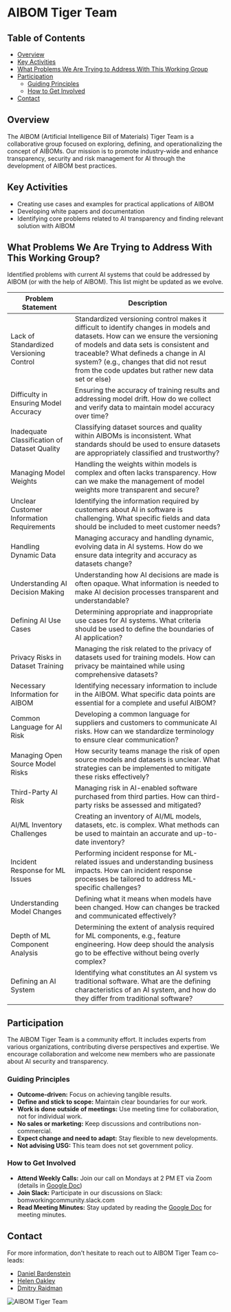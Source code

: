 # AIBOM Tiger Team
## Table of Contents
- [Overview](#overview)
- [Key Activities](#key-activities)
- [What Problems We Are Trying to Address With This Working Group](#what-problems-we-are-trying-to-address-with-this-working-group)
- [Participation](#participation)
  - [Guiding Principles](#guiding-principles)
  - [How to Get Involved](#how-to-get-involved)
- [Contact](#contact)


## Overview
The AIBOM (Artificial Intelligence Bill of Materials) Tiger Team is a collaborative group focused on exploring, defining, and operationalizing the concept of AIBOMs. Our mission is to promote industry-wide and enhance transparency, security and risk management for AI through the development of AIBOM best practices. 

## Key Activities
- Creating use cases and examples for practical applications of AIBOM
- Developing white papers and documentation
- Identifying core problems related to AI transparency and finding relevant solution with AIBOM

## What Problems We Are Trying to Address With This Working Group?
Identified problems with current AI systems that could be addressed by AIBOM (or with the help of AIBOM). This list might be updated as we evolve.

| **Problem Statement**                         | **Description**                                                                 |
|-----------------------------------------------|---------------------------------------------------------------------------------|
| Lack of Standardized Versioning Control       | Standardized versioning control makes it difficult to identify changes in models and datasets. How can we ensure the versioning of models and data sets is consistent and traceable? What defineds a change in AI system? (e.g., changes that did not resut from the code updates but rather new data set or else) |
| Difficulty in Ensuring Model Accuracy         | Ensuring the accuracy of training results and addressing model drift. How do we collect and verify data to maintain model accuracy over time? |
| Inadequate Classification of Dataset Quality  | Classifying dataset sources and quality within AIBOMs is inconsistent. What standards should be used to ensure datasets are appropriately classified and trustworthy? |
| Managing Model Weights                        | Handling the weights within models is complex and often lacks transparency. How can we make the management of model weights more transparent and secure? |
| Unclear Customer Information Requirements     | Identifying the information required by customers about AI in software is challenging. What specific fields and data should be included to meet customer needs? |
| Handling Dynamic Data                         | Managing accuracy and handling dynamic, evolving data in AI systems. How do we ensure data integrity and accuracy as datasets change? |
| Understanding AI Decision Making              | Understanding how AI decisions are made is often opaque. What information is needed to make AI decision processes transparent and understandable? |
| Defining AI Use Cases                         | Determining appropriate and inappropriate use cases for AI systems. What criteria should be used to define the boundaries of AI application? |
| Privacy Risks in Dataset Training             | Managing the risk related to the privacy of datasets used for training models. How can privacy be maintained while using comprehensive datasets? |
| Necessary Information for AIBOM               | Identifying necessary information to include in the AIBOM. What specific data points are essential for a complete and useful AIBOM? |
| Common Language for AI Risk                   | Developing a common language for suppliers and customers to communicate AI risks. How can we standardize terminology to ensure clear communication? |
| Managing Open Source Model Risks              | How security teams manage the risk of open source models and datasets is unclear. What strategies can be implemented to mitigate these risks effectively? |
| Third-Party AI Risk                           | Managing risk in AI-enabled software purchased from third parties. How can third-party risks be assessed and mitigated? |
| AI/ML Inventory Challenges                    | Creating an inventory of AI/ML models, datasets, etc. is complex. What methods can be used to maintain an accurate and up-to-date inventory? |
| Incident Response for ML Issues               | Performing incident response for ML-related issues and understanding business impacts. How can incident response processes be tailored to address ML-specific challenges? |
| Understanding Model Changes                   | Defining what it means when models have been changed. How can changes be tracked and communicated effectively? |
| Depth of ML Component Analysis                | Determining the extent of analysis required for ML components, e.g., feature engineering. How deep should the analysis go to be effective without being overly complex? |
| Defining an AI System                         | Identifying what constitutes an AI system vs traditional software. What are the defining characteristics of an AI system, and how do they differ from traditional software? |


## Participation
The AIBOM Tiger Team is a community effort. It includes experts from various organizations, contributing diverse perspectives and expertise. We encourage collaboration and welcome new members who are passionate about AI security and transparency.

### Guiding Principles
- **Outcome-driven:** Focus on achieving tangible results.
- **Define and stick to scope:** Maintain clear boundaries for our work.
- **Work is done outside of meetings:** Use meeting time for collaboration, not for individual work.
- **No sales or marketing:** Keep discussions and contributions non-commercial.
- **Expect change and need to adapt:** Stay flexible to new developments.
- **Not advising USG:** This team does not set government policy.

### How to Get Involved
- **Attend Weekly Calls:** Join our call on Mondays at 2 PM ET via Zoom (details in [Google Doc](https://docs.google.com/document/d/1vAbjjeWfgYzcsjgj8y5SjKl-n1DJvlBjbm2R5N_ciXk/edit?usp=sharing))
- **Join Slack:** Participate in our discussions on Slack: bomworkingcommunity.slack.com
- **Read Meeting Minutes:** Stay updated by reading the [Google Doc](https://docs.google.com/document/d/1vAbjjeWfgYzcsjgj8y5SjKl-n1DJvlBjbm2R5N_ciXk/edit?usp=sharing) for meeting minutes.

## Contact
For more information, don't hesitate to reach out to AIBOM Tiger Team co-leads:
- [Daniel Bardenstein](https://www.linkedin.com/in/bardenstein/)
- [Helen Oakley](https://www.linkedin.com/in/helen-oakley/)
- [Dmitry Raidman](https://www.linkedin.com/in/draidman/)

![AIBOM Tiger Team](https://github.com/aibom-workshop/AIBOM-Tiger-Team/blob/main/images/AIBOM-tiger-team.jpg?raw=true)
